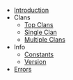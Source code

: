 - [Introduction](/README.md)
- Clans
    - [Top Clans](/clans/top_clans.md)
    - [Single Clan](/clans/single_clan.md)
    - [Multiple Clans](/clans/multiple_clans.md)
- Info
    - [Constants](/info/constants.md)
    - [Version](/info/version.md)
- [Errors](/errors.md)
